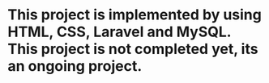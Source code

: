 # This project is implemented by using HTML, CSS, Laravel and MySQL. This project is not completed yet, its an ongoing project.
